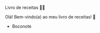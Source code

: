 Livro de receitas :man_cook:

Olá! Bem-vindo(a) ao meu livro de receitas! :call_me_hand:

- Boconote

